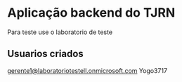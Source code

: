 # Aplicação backend do TJRN

Para teste use o laboratorio de teste

## Usuarios criados

gerente1@laboratoriotestell.onmicrosoft.com
Yogo3717
